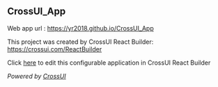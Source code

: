 ## CrossUI_App
Web app url : https://yr2018.github.io/CrossUI_App

This project was created by CrossUI React Builder: https://crossui.com/ReactBuilder

Click [here](https://crossui.com/ReactBuilder/#!from=github&owner=yr2018&repo=CrossUI_App) to edit this configurable application in CrossUI React Builder

<i>Powered by [CrossUI](https://crossui.com)</i>
